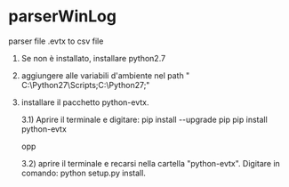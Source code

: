 # parserWinLog
parser file .evtx to csv file
1) Se non è installato, installare python2.7

2) aggiungere alle variabili d'ambiente nel path " C:\Python27\Scripts;C:\Python27\;"

3) installare il pacchetto python-evtx.

	3.1) Aprire il terminale e digitare: 
		pip install --upgrade pip
		pip install python-evtx

	opp

	3.2) aprire il terminale e recarsi nella cartella "python-evtx". Digitare in comando: python setup.py install.
